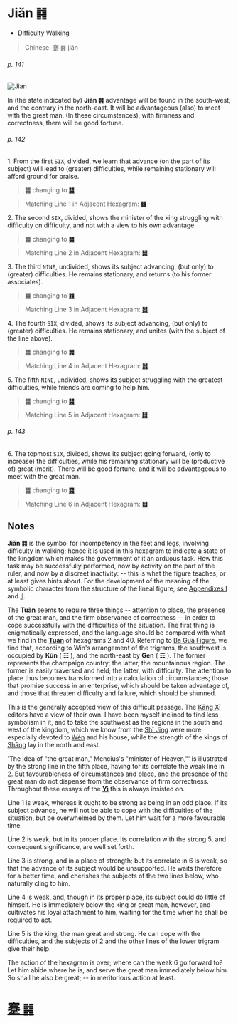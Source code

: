 # Jiǎn ䷦

* Difficulty Walking

> Chinese: 蹇 ䷦ jiǎn

###### p. 141

![Jian](https://88o.io/wp-content/uploads/2018/09/39-e8b987jian.jpg)

In (the state indicated by) **Jiǎn ䷦** advantage will be found in the south-west, and the contrary in the north-east. It will be advantageous (also) to meet with the great man. (In these circumstances), with firmness and correctness, there will be good fortune.

###### p. 142

1.<a name="39.1"></a> From the first `SIX`, divided, we learn that advance (on the part of its subject) will lead to (greater) difficulties, while remaining stationary will afford ground for praise.

> **䷦** changing to [**䷾**](e697a2e6b58ejiji.md#63.1)

> Matching Line 1 in Adjacent Hexagram: [**䷧**](e8a7a3xie.md#40.1)

2.<a name="39.2"></a> The second `SIX`, divided, shows the minister of the king struggling with difficulty on difficulty, and not with a view to his own advantage.

> **䷦** changing to [**䷯**](e4ba95jing.md#48.2)

> Matching Line 2 in Adjacent Hexagram: [**䷧**](e8a7a3xie.md#40.2)

3.<a name="39.3"></a> The third `NINE`, undivided, shows its subject advancing, (but only) to (greater) difficulties. He remains stationary, and returns (to his former associates).

> **䷦** changing to [**䷇**](e6af94bi.md#8.3)

> Matching Line 3 in Adjacent Hexagram: [**䷧**](e8a7a3xie.md#40.3)

4.<a name="39.4"></a> The fourth `SIX`, divided, shows its subject advancing, (but only) to (greater) difficulties. He remains stationary, and unites (with the subject of the line above).

> **䷦** changing to [**䷞**](e592b8xian.md#31.4)

> Matching Line 4 in Adjacent Hexagram: [**䷧**](e8a7a3xie.md#40.4)

5.<a name="39.5"></a> The fifth `NINE`, undivided, shows its subject struggling with the greatest difficulties, while friends are coming to help him.

> **䷦** changing to [**䷎**](e8b0a6qian.md#15.5)

> Matching Line 5 in Adjacent Hexagram: [**䷧**](e8a7a3xie.md#40.5)

###### p. 143

6.<a name="39.6"></a> The topmost `SIX`, divided, shows its subject going forward, (only to increase) the difficulties, while his remaining stationary will be (productive of) great (merit). There will be good fortune, and it will be advantageous to meet with the great man.

> **䷦** changing to [**䷴**](e6b890jian.md#53.6)

> Matching Line 6 in Adjacent Hexagram: [**䷧**](e8a7a3xie.md#40.6)

## Notes

**Jiǎn ䷦** is the symbol for incompetency in the feet and legs, involving difficulty in walking; hence it is used in this hexagram to indicate a state of the kingdom which makes the government of it an arduous task. How this task may be successfully performed, now by activity on the part of the ruler, and now by a discreet inactivity: -- this is what the figure teaches, or at least gives hints about. For the development of the meaning of the symbolic character from the structure of the lineal figure, see [Appendixes I](appendix01s1.md) and [II](appendix02s1.md).

The [**Tuàn**](https://en.wikipedia.org/wiki/Ten_Wings) seems to require three things -- attention to place, the presence of the great man, and the firm observance of correctness -- in order to cope successfully with the difficulties of the situation. The first thing is enigmatically expressed, and the language should be compared with what we find in the [**Tuàn**](https://en.wikipedia.org/wiki/Ten_Wings) of hexagrams 2 and 40. Referring to [Bā Guà Figure](bagua.png), we find that, according to Win's arrangement of the trigrams, the southwest is occupied by **Kūn** ( **☷** ), and the north-east by **Gen** ( **☶** ). The former represents the champaign country; the latter, the mountainous region. The former is easily traversed and held; the latter, with difficulty. The attention to place thus becomes transformed into a calculation of circumstances; those that promise success in an enterprise, which should be taken advantage of, and those that threaten difficulty and failure, which should be shunned.

This is the generally accepted view of this difficult passage. The [Kāng Xī](https://en.wikipedia.org/wiki/Kangxi_Dictionary) editors have a view of their own. I have been myself inclined to find less symbolism in it, and to take the southwest as the regions in the south and west of the kingdom, which we know from the [Shī Jīng](https://en.wikipedia.org/wiki/Classic_of_Poetry) were more especially devoted to [Wén](https://en.wikipedia.org/wiki/King_Wen_of_Zhou) and his house, while the strength of the kings of [Shāng](https://en.wikipedia.org/wiki/Shang_dynasty) lay in the north and east.

'The idea of "the great man," Mencius's "minister of Heaven,"' is illustrated by the strong line in the fifth place, having for its correlate the weak line in 2. But favourableness of circumstances and place, and the presence of the great man do not dispense from the observance of firm correctness. Throughout these essays of the [**Yì**](https://en.wikipedia.org/wiki/I_Ching) this is always insisted on.

Line 1 is weak, whereas it ought to be strong as being in an odd place. If its subject advance, he will not be able to cope with the difficulties of the situation, but be overwhelmed by them. Let him wait for a more favourable time.

Line 2 is weak, but in its proper place. Its correlation with the strong 5, and consequent significance, are well set forth.

Line 3 is strong, and in a place of strength; but its correlate in 6 is weak, so that the advance of its subject would be unsupported. He waits therefore for a better time, and cherishes the subjects of the two lines below, who naturally cling to him.

Line 4 is weak, and, though in its proper place, its subject could do little of himself. He is immediately below the king or great man, however, and cultivates his loyal attachment to him, waiting for the time when he shall be required to act.

Line 5 is the king, the man great and strong. He can cope with the difficulties, and the subjects of 2 and the other lines of the lower trigram give their help.

The action of the hexagram is over; where can the weak 6 go forward to? Let him abide where he is, and serve the great man immediately below him. So shall he also be great; -- in meritorious action at least.

# [蹇 ䷦](e8b987jian_cn.md)
